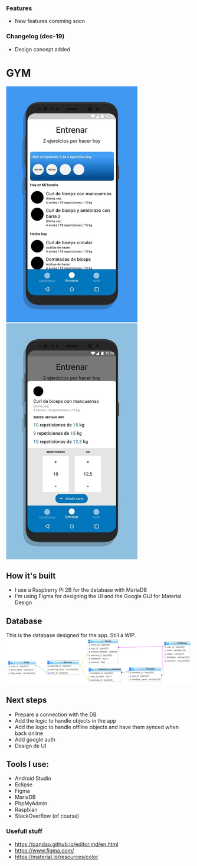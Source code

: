 ### Features

- New features comming soon

### Changelog (dec-19)

- Design concept added

# GYM

![](https://github.com/sod1497/GYM/blob/master/github-resources/434340859_213272.jpg?raw=true)
![](https://github.com/sod1497/GYM/blob/master/github-resources/464927282_28168.jpg?raw=true)

## How it's built

- I use a Raspberry Pi 2B for the database with MariaDB
- I'm using Figma for designing the UI and the Google GUI for Material Design

## Database
This is the database designed for the app. Still a WIP.
![](https://github.com/sod1497/GYM/blob/master/documents/DB.PNG?raw=true)

## Next steps

- Prepare a connection with the DB
- Add the logic to handle objects in the app
- Add the logic to handle offline objects and have them synced when back online
- Add google auth
- Design de UI

## Tools I use:

- Android Studio
- Eclipse
- Figma
- MariaDB 
- PhpMyAdmin 
- Raspbian
- StackOverflow (of course)

### Usefull stuff

- https://pandao.github.io/editor.md/en.html
- https://www.figma.com/
- https://material.io/resources/color
